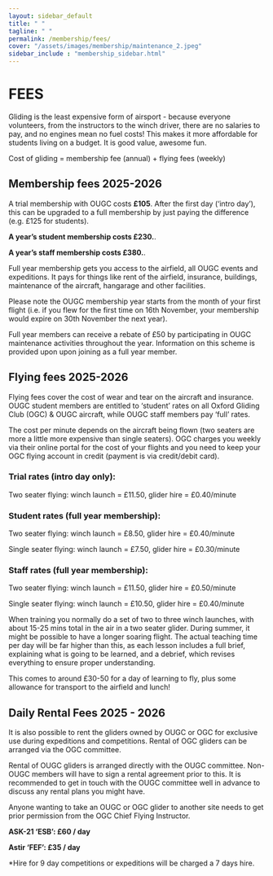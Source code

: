 ```yaml
---
layout: sidebar_default
title: " "
tagline: " "
permalink: /membership/fees/
cover: "/assets/images/membership/maintenance_2.jpeg"
sidebar_include : "membership_sidebar.html"
---
```


# FEES
Gliding is the least expensive form of airsport - because everyone volunteers, from the instructors to the winch driver, there are no salaries to pay, and no engines mean no fuel costs! This makes it more affordable for students living on a budget. It is good value, awesome fun.

Cost of gliding = membership fee (annual) + flying fees (weekly)

## Membership fees 2025-2026
A trial membership with OUGC costs **£105**. After the first day (‘intro day’), this can be upgraded to a full membership by just paying the difference (e.g. £125 for students).

**A year’s student membership costs £230.**. 

**A year’s staff membership costs £380.**. 

Full year membership gets you access to the airfield, all OUGC events and expeditions. It pays for things like rent of the airfield, insurance, buildings, maintenance of the aircraft, hangarage and other facilities. 

Please note the OUGC membership year starts from the month of your first flight (i.e. if you flew for the first time on 16th November, your membership would expire on 30th November the next year).

Full year members can receive a rebate of £50 by participating in OUGC maintenance activities throughout the year. Information on this scheme is provided upon upon joining as a full year member.

## Flying fees 2025-2026
Flying fees cover the cost of wear and tear on the aircraft and insurance. OUGC student members are entitled to ‘student’ rates on all Oxford Gliding Club (OGC) & OUGC aircraft, while OUGC staff members pay ‘full’ rates. 

The cost per minute depends on the aircraft being flown (two seaters are more a little more expensive than single seaters). OGC charges you weekly via their online portal for the cost of your flights and you need to keep your OGC flying account in credit (payment is via credit/debit card).

### Trial rates (intro day only):

Two seater flying: winch launch = £11.50,  glider hire = £0.40/minute

### Student rates (full year membership):

Two seater flying: winch launch = £8.50,  glider hire = £0.40/minute

Single seater flying: winch launch = £7.50,  glider hire = £0.30/minute

### Staff rates (full year membership):

Two seater flying: winch launch = £11.50,  glider hire = £0.50/minute

Single seater flying: winch launch = £10.50,  glider hire = £0.40/minute

When training you normally do a set of two to three winch launches, with about 15-25 mins total in the air in a two seater glider. During summer, it might be possible to have a longer soaring flight. The actual teaching time per day will be far higher than this, as each lesson includes a full brief, explaining what is going to be learned, and a debrief, which revises everything to ensure proper understanding. 

This comes to around £30-50 for a day of learning to fly, plus some allowance for transport to the airfield and lunch! 

## Daily Rental Fees 2025 - 2026
It is also possible to rent the gliders owned by OUGC or OGC for exclusive use during expeditions and competitions. Rental of OGC gliders can be arranged via the OGC committee.

Rental of OUGC gliders is arranged directly with the OUGC committee. Non-OUGC members will have to sign a rental agreement prior to this. It is recommended to get in touch with the OUGC committee well in advance to discuss any rental plans you might have.

Anyone wanting to take an OUGC or OGC glider to another site needs to get prior permission from the OGC Chief Flying Instructor.

**ASK-21 ‘ESB’: £60 / day**	 

**Astir ‘FEF’: £35 / day**

*Hire for 9 day competitions or expeditions will be charged a 7 days hire.